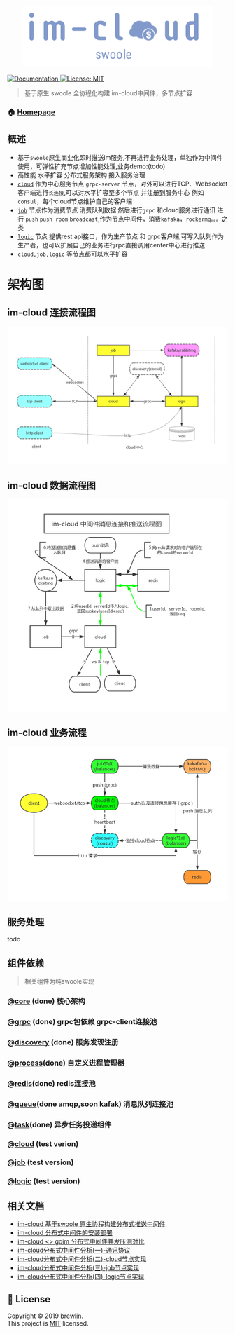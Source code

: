 <p align="center">
    <a href="https://github.com/brewlin/im-cloud" target="_blank">
        <img src="https://github.com/brewlin/im-cloud/blob/master/resource/im-logo.png?raw=true" alt="im-cloud"/>
    </a>
</p>
<p>
  <a href="https://github.com/brewlin/im-cloud">
    <img alt="Documentation" src="https://img.shields.io/badge/documentation-yes-brightgreen.svg" target="_blank" />
  </a>
  <a href="https://github.com/brewlin/im-cloud/LICENSE">
    <img alt="License: MIT" src="https://img.shields.io/badge/License-MIT-yellow.svg" target="_blank" />
  </a>
</p>

> 基于原生 swoole 全协程化构建 im-cloud中间件，多节点扩容

### 🏠 [Homepage](https://github.com/brewlin/im-cloud)


## 概述
+ 基于`swoole`原生商业化即时推送im服务,不再进行业务处理，单独作为中间件使用，可弹性扩充节点增加性能处理,业务demo:(todo)
+ 高性能 水平扩容 分布式服务架构 接入服务治理
+ [`cloud`](./app/cloud) 作为中心服务节点 `grpc-server` 节点，对外可以进行TCP、Websocket 客户端进行`长连接`,可以对水平扩容至多个节点 并注册到服务中心 例如`consul`，每个cloud节点维护自己的客户端
+ [`job`](./app/-job) 节点作为消费节点 消费队列数据 然后进行`grpc` 和cloud服务进行通讯 进行 `push` `push room` `broadcast`,作为节点中间件，消费`kafaka`，`rockermq。。。`之类
+ [`logic`](./app/logic) 节点 提供rest api接口，作为生产节点 和  grpc客户端,可写入队列作为生产者，也可以扩展自己的业务进行rpc直接调用center中心进行推送
+ `cloud,job,logic` 等节点都可以水平扩容



架构图
=========
im-cloud 连接流程图
----
![](./resource/im-cloud-connect.png)

im-cloud 数据流程图
-----
![](./resource/im-cloud-process.png)

im-cloud 业务流程
-----
![](./resource/im-cloudt-task.png)

服务处理
------
todo

## 组件依赖
> 相关组件为纯swoole实现
### @[core](pkg/core) (done) 核心架构
### @[grpc](pkg/grpc) (done) grpc包依赖 grpc-client连接池
### @[discovery](pkg/discovery) (done) 服务发现注册
### @[process](pkg/process)(done) 自定义进程管理器
### @[redis](pkg/redis)(done) redis连接池
### @[queue](pkg/queue)(done amqp,soon kafak) 消息队列连接池
### @[task](pkg/task)(done) 异步任务投递组件
### @[cloud](./app/cloud) (test verion)
### @[job](./app/job)   (test version)
### @[logic](./app/logic) (test version)

## 相关文档
- [im-cloud 基于swoole 原生协程构建分布式推送中间件](./docs)
- [im-cloud 分布式中间件的安装部署](./docs)
- [im-cloud <> goim 分布式中间件并发压测对比 ](./docs)
- [im-cloud分布式中间件分析(一)-通讯协议](./docs)
- [im-cloud分布式中间件分析(二)-cloud节点实现](./docs)
- [im-cloud分布式中间件分析(三)-job节点实现](./docs)
- [im-cloud分布式中间件分析(四)-logic节点实现](./docs)


## 📝 License

Copyright © 2019 [brewlin](https://github.com/brewlin).<br />
This project is [MIT](https://github.com/brewlin/im-cloud/LICENSE) licensed.


